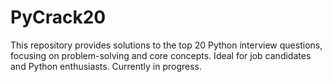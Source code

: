 # PyCrack20
This repository provides solutions to the top 20 Python interview questions, focusing on problem-solving and core concepts. Ideal for job candidates and Python enthusiasts. Currently in progress.
